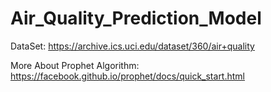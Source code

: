 # Air_Quality_Prediction_Model
DataSet: https://archive.ics.uci.edu/dataset/360/air+quality


More About Prophet Algorithm: https://facebook.github.io/prophet/docs/quick_start.html
